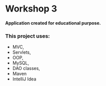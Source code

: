 # Workshop 3

#### Application created for educational purpose.

### This project uses:
* MVC,
* Servlets,
* OOP,
* MySQL,
* DAO classes,
* Maven
* IntelliJ Idea
